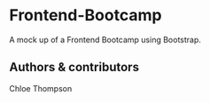 # Frontend-Bootcamp
A mock up of a Frontend Bootcamp using Bootstrap.

## Authors & contributors 
Chloe Thompson

